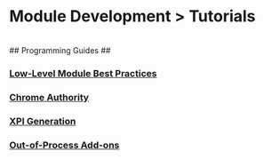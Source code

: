 # Module Development > Tutorials #
<br>
## Programming Guides ##

### [Low-Level Module Best Practices](dev-guide/module-development/best-practices.html) ###

### [Chrome Authority](dev-guide/module-development/chrome.html) ###

### [XPI Generation](dev-guide/module-development/xpi.html) ###

### [Out-of-Process Add-ons](dev-guide/module-development/e10s.html) ###
